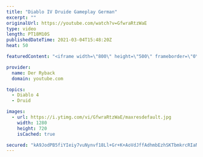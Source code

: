 ```yaml
---
title: "Diablo IV Druide Gameplay German"
excerpt: ""
originalUrl: https://youtube.com/watch?v=GfwraRtzWaE
type: video
length: PT18M10S
publishedDateTime: 2021-03-04T15:48:20Z
heat: 50

featuredContent: "<iframe width=\"800\" height=\"500\" frameborder=\"0\" src=\"https://www.youtube.com/embed/GfwraRtzWaE\" allow=\"accelerometer; autoplay; encrypted-media; gyroscope; picture-in-picture\" allowfullscreen></iframe>"

provider:
  name: Der Ryback
  domain: youtube.com

topics:
  - Diablo 4
  - Druid

images:
  - url: https://i.ytimg.com/vi/GfwraRtzWaE/maxresdefault.jpg
    width: 1280
    height: 720
    isCached: true

secured: "kA9JodPB5fiYIeiy7vuNynvf18Ll+Gr+K+AoVdJffAdhmbEzhSKTbmkrcRIaNc5jnny9zEINrl5mmSGs0V3CM1OsU+qm2IKT/8z7QzaaQWTetXplgxxU/H9raTTgyiWQ5xxwcan8RqDB4QJonv+E3IyEt1qK3XYXcTg22f23agEtrirOJpcDKZZnwiTXMlYRVZeKYYHTTMUJTRFEaaI+heyEV8WdwbjNqzXU0WVpZDH/eKJGF4PDacFUOZr75E/8fv9XZgsRIohsUUHrgVFcozmNr/hFgHeuVT4BNfCxkNnbJ6YclG8KkJPT+lykfb9qARm+4lFTM8D/3tpNTsQpEXM8CRz99AnFga4nDB80cWx71QHQj1VNa+aTTNiuvgBQBBt0Sg90tALSHrCbDFHP7W24M30ngXylOoocLzmXxgM=;hXx0mcSOyaPJ6R4GyLN7sg=="
---
```


